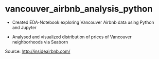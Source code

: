 # vancouver_airbnb_analysis_python
- Created EDA-Notebook exploring Vancouver Airbnb data using Python and Jupyter

- Analysed and visualized distribution of prices of Vancouver neighborhoods via Seaborn

Source: http://insideairbnb.com/
